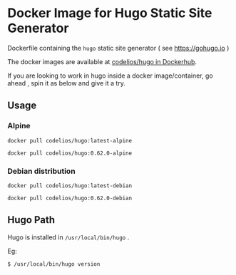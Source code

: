 # Docker Image for Hugo Static Site Generator

Dockerfile containing the `hugo` static site generator ( see https://gohugo.io )

The docker images are available at [codelios/hugo in Dockerhub](https://hub.docker.com/r/codelios/hugo).

If you are looking to work in hugo inside a docker image/container, go ahead , spin it as below and give it a try.


## Usage

### Alpine

```
docker pull codelios/hugo:latest-alpine
```

```
docker pull codelios/hugo:0.62.0-alpine
```

### Debian distribution

```
docker pull codelios/hugo:latest-debian
```

```
docker pull codelios/hugo:0.62.0-debian
```

## Hugo Path

Hugo is installed in `/usr/local/bin/hugo` .

Eg:

```
$ /usr/local/bin/hugo version
```
